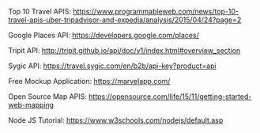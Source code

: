 Top 10 Travel APIS: https://www.programmableweb.com/news/top-10-travel-apis-uber-tripadvisor-and-expedia/analysis/2015/04/24?page=2

Google Places API: https://developers.google.com/places/

Tripit API: http://tripit.github.io/api/doc/v1/index.html#overview_section

Sygic API: https://travel.sygic.com/en/b2b/api-key?product=api

Free Mockup Application: https://marvelapp.com/

Open Source Map APIS: https://opensource.com/life/15/11/getting-started-web-mapping

Node JS Tutorial: https://www.w3schools.com/nodejs/default.asp
